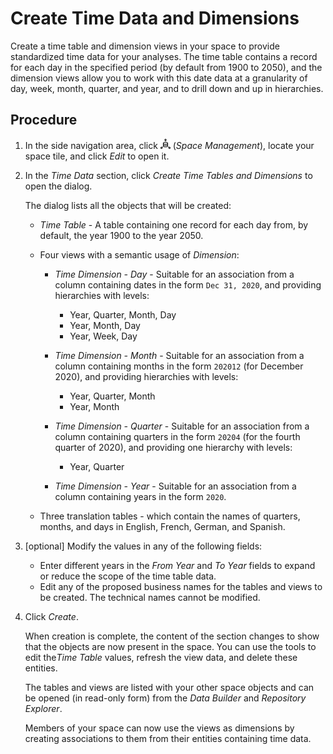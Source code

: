 <!-- loioc5cfce4d22b04650b2fd6078762cdeb9 -->

# Create Time Data and Dimensions

Create a time table and dimension views in your space to provide standardized time data for your analyses. The time table contains a record for each day in the specified period \(by default from 1900 to 2050\), and the dimension views allow you to work with this date data at a granularity of day, week, month, quarter, and year, and to drill down and up in hierarchies.



## Procedure

1.  In the side navigation area, click ![](Integrating-Data-Via-Database-Users/Open-SQL-Schema/images/Space_Management_a868247.png) \(*Space Management*\), locate your space tile, and click *Edit* to open it.

2.  In the *Time Data* section, click *Create Time Tables and Dimensions* to open the dialog.

    The dialog lists all the objects that will be created:

    -   *Time Table* - A table containing one record for each day from, by default, the year 1900 to the year 2050.
    -   Four views with a semantic usage of *Dimension*:
        -   *Time Dimension - Day* - Suitable for an association from a column containing dates in the form `Dec 31, 2020`, and providing hierarchies with levels:
            -   Year, Quarter, Month, Day
            -   Year, Month, Day
            -   Year, Week, Day

        -   *Time Dimension - Month* - Suitable for an association from a column containing months in the form `202012` \(for December 2020\), and providing hierarchies with levels:
            -   Year, Quarter, Month
            -   Year, Month

        -   *Time Dimension - Quarter* - Suitable for an association from a column containing quarters in the form `20204` \(for the fourth quarter of 2020\), and providing one hierarchy with levels:
            -   Year, Quarter

        -   *Time Dimension - Year* - Suitable for an association from a column containing years in the form `2020`.

    -   Three translation tables - which contain the names of quarters, months, and days in English, French, German, and Spanish.

3.  \[optional\] Modify the values in any of the following fields:

    -   Enter different years in the *From Year* and *To Year* fields to expand or reduce the scope of the time table data.
    -   Edit any of the proposed business names for the tables and views to be created. The technical names cannot be modified.

4.  Click *Create*.

    When creation is complete, the content of the section changes to show that the objects are now present in the space. You can use the tools to edit the*Time Table* values, refresh the view data, and delete these entities.

    The tables and views are listed with your other space objects and can be opened \(in read-only form\) from the *Data Builder* and *Repository Explorer*.

    Members of your space can now use the views as dimensions by creating associations to them from their entities containing time data.


